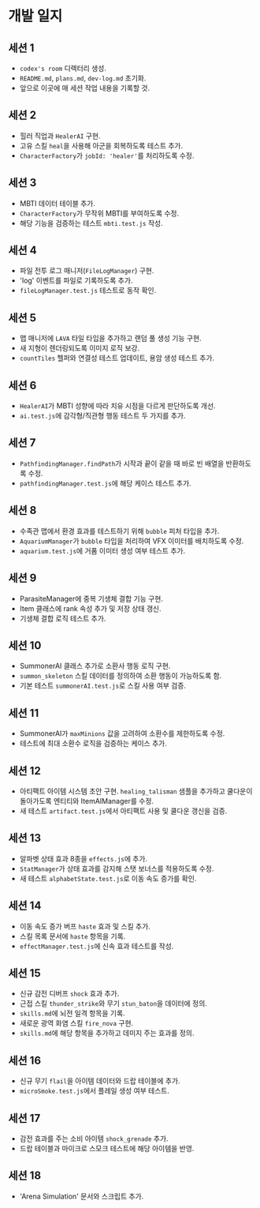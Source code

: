 # 개발 일지

## 세션 1
- `codex's room` 디렉터리 생성.
- `README.md`, `plans.md`, `dev-log.md` 초기화.
- 앞으로 이곳에 매 세션 작업 내용을 기록할 것.

## 세션 2
- 힐러 직업과 `HealerAI` 구현.
- 고유 스킬 `heal`을 사용해 아군을 회복하도록 테스트 추가.
- `CharacterFactory`가 `jobId: 'healer'`를 처리하도록 수정.

## 세션 3
- MBTI 데이터 테이블 추가.
- `CharacterFactory`가 무작위 MBTI를 부여하도록 수정.
- 해당 기능을 검증하는 테스트 `mbti.test.js` 작성.

## 세션 4
- 파일 전투 로그 매니저(`FileLogManager`) 구현.
- 'log' 이벤트를 파일로 기록하도록 추가.
- `fileLogManager.test.js` 테스트로 동작 확인.

## 세션 5
- 맵 매니저에 `LAVA` 타일 타입을 추가하고 랜덤 풀 생성 기능 구현.
- 새 지형이 렌더링되도록 이미지 로직 보강.
- `countTiles` 헬퍼와 연결성 테스트 업데이트, 용암 생성 테스트 추가.

## 세션 6
- `HealerAI`가 MBTI 성향에 따라 치유 시점을 다르게 판단하도록 개선.
- `ai.test.js`에 감각형/직관형 행동 테스트 두 가지를 추가.

## 세션 7
- `PathfindingManager.findPath`가 시작과 끝이 같을 때 바로 빈 배열을 반환하도록 수정.
- `pathfindingManager.test.js`에 해당 케이스 테스트 추가.

## 세션 8
- 수족관 맵에서 환경 효과를 테스트하기 위해 `bubble` 피처 타입을 추가.
- `AquariumManager`가 `bubble` 타입을 처리하여 VFX 이미터를 배치하도록 수정.
- `aquarium.test.js`에 거품 이미터 생성 여부 테스트 추가.

## 세션 9
- ParasiteManager에 중복 기생체 결합 기능 구현.
- Item 클래스에 rank 속성 추가 및 저장 상태 갱신.
- 기생체 결합 로직 테스트 추가.

## 세션 10
- SummonerAI 클래스 추가로 소환사 행동 로직 구현.
- `summon_skeleton` 스킬 데이터를 정의하여 소환 행동이 가능하도록 함.
- 기본 테스트 `summonerAI.test.js`로 스킬 사용 여부 검증.

## 세션 11
- SummonerAI가 `maxMinions` 값을 고려하여 소환수를 제한하도록 수정.
- 테스트에 최대 소환수 로직을 검증하는 케이스 추가.

## 세션 12
- 아티팩트 아이템 시스템 초안 구현. `healing_talisman` 샘플을 추가하고 쿨다운이 돌아가도록 엔티티와 ItemAIManager를 수정.
- 새 테스트 `artifact.test.js`에서 아티팩트 사용 및 쿨다운 갱신을 검증.

## 세션 13
- 알파벳 상태 효과 8종을 `effects.js`에 추가.
- `StatManager`가 상태 효과를 감지해 스탯 보너스를 적용하도록 수정.
- 새 테스트 `alphabetState.test.js`로 이동 속도 증가를 확인.

## 세션 14
- 이동 속도 증가 버프 `haste` 효과 및 스킬 추가.
- 스킬 목록 문서에 `haste` 항목을 기록.
- `effectManager.test.js`에 신속 효과 테스트를 작성.

## 세션 15
- 신규 감전 디버프 `shock` 효과 추가.
- 근접 스킬 `thunder_strike`와 무기 `stun_baton`을 데이터에 정의.
- `skills.md`에 뇌전 일격 항목을 기록.
- 새로운 광역 화염 스킬 `fire_nova` 구현.
- `skills.md`에 해당 항목을 추가하고 데미지 주는 효과를 정의.
## 세션 16
- 신규 무기 `flail`을 아이템 데이터와 드랍 테이블에 추가.
- `microSmoke.test.js`에서 플레일 생성 여부 테스트.

## 세션 17
- 감전 효과를 주는 소비 아이템 `shock_grenade` 추가.
- 드랍 테이블과 마이크로 스모크 테스트에 해당 아이템을 반영.

## 세션 18
- 'Arena Simulation' 문서와 스크립트 추가.
